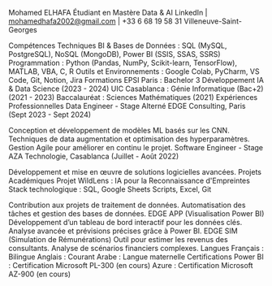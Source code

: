 Mohamed ELHAFA
Étudiant en Mastère Data & AI
LinkedIn | mohamedhafa2002@gmail.com | +33 6 68 19 58 31
Villeneuve-Saint-Georges

Compétences Techniques
BI & Bases de Données : SQL (MySQL, PostgreSQL), NoSQL (MongoDB), Power BI (SSIS, SSAS, SSRS)
Programmation : Python (Pandas, NumPy, Scikit-learn, TensorFlow), MATLAB, VBA, C, R
Outils et Environnements : Google Colab, PyCharm, VS Code, Git, Notion, Jira
Formations
EPSI Paris : Bachelor 3 Développement IA & Data Science (2023 - 2024)
UIC Casablanca : Génie Informatique (Bac+2) (2021 - 2023)
Baccalauréat : Sciences Mathématiques (2021)
Expériences Professionnelles
Data Engineer - Stage Alterné
EDGE Consulting, Paris (Sept 2023 - Sept 2024)

Conception et développement de modèles ML basés sur les CNN.
Techniques de data augmentation et optimisation des hyperparamètres.
Gestion Agile pour améliorer en continu le projet.
Software Engineer - Stage
AZA Technologie, Casablanca (Juillet - Août 2022)

Développement et mise en œuvre de solutions logicielles avancées.
Projets Académiques
Projet WildLens : IA pour la Reconnaissance d'Empreintes
Stack technologique : SQL, Google Sheets Scripts, Excel, Git

Contribution aux projets de traitement de données.
Automatisation des tâches et gestion des bases de données.
EDGE APP (Visualisation Power BI)
Développement d’un tableau de bord interactif pour les données clés.
Analyse avancée et prévisions précises grâce à Power BI.
EDGE SIM (Simulation de Rémunérations)
Outil pour estimer les revenus des consultants.
Analyse de scénarios financiers complexes.
Langues
Français : Bilingue
Anglais : Courant
Arabe : Langue maternelle
Certifications
Power BI : Certification Microsoft PL-300 (en cours)
Azure : Certification Microsoft AZ-900 (en cours)
